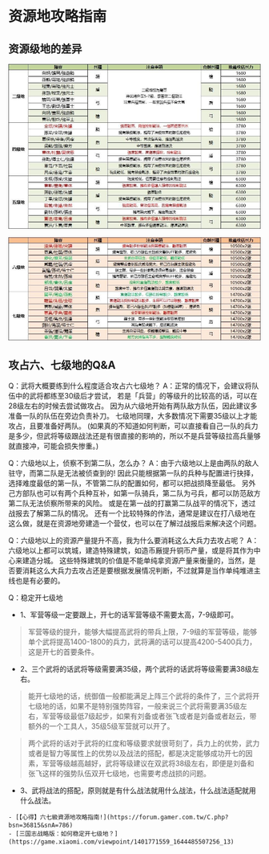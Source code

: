 # 资源地攻略指南

## 资源级地的差异

![img](images/1959da590caf31a6fee44e1826ab3ec2.jpeg)

![img](images/9682c5f92f25392a78747a2d15477c38.jpeg)

## 攻占六、七级地的Q&A

Q：武将大概要练到什么程度适合攻占六七级地？
A：正常的情况下，会建议将队伍中的武将都练至30级后才尝试，
若是「兵营」的等级升的比较高的话，可以在28级左右的时候去尝试做攻占。
因为从六级地开始有两队敌方队伍，因此建议多准备一队的队伍在旁边负责补刀。
七级地同理，大多数情况下需要35级以上才能攻占，且要准备好两队。
(如果真的不知道如何判断，可以直接看自己一队的兵力是多少，但武将等级跟战法还是有很直接的影响的，所以不是兵营等级拉高兵量够就直接冲，可能会损失惨重。)

Q：六级地以上，侦察不到第二队，怎么办？
A：由于六级地以上是由两队的敌人驻守，而第二队是无法被侦查到的!
因此只能根据第一队的兵种与配置进行抉择，选择难度最低的第一队，不管第二队的配置如何，都可以把战损降至最低。
另外己方部队也可以有两个兵种互补，如第一队骑兵，第二队为弓兵，都可以防范敌方第二队无法侦察所带来的风险。
或是在第一战的打赢第二队战平的情况下，透过战报去了解第二队的情况。
还有一个比较特殊的作法，通常是建议在打八级地在这么做，就是在资源地旁建造一个营仗，也可以在了解过战报后来解决这个问题。

Q：六级地以上的资源产量提升不高，我为什么要消耗这么大兵力去攻占呢？
A：六级地以上都可以筑城，建造特殊建筑，如造币厰提升铜币产量，或是将其作为中心来建造分城。
这些特殊建筑的价值是不能单纯拿资源产量来衡量的，当然，是否要消耗这么大兵力去攻占还是要根据发展情况判断，不过就算是当作单纯堆进主线也是有必要的。

Q：稳定开七级地
- 1、军营等级一定要跟上，开七的话军营等级不需要太高，7-9级即可。
> 军营等级的提升，能够大幅提高武将的带兵上限，7-9级的军营等级，能够单个武将提高1400-1800的兵力，武将满的话可以提高4200-5400兵力，这是开七的首要条件。
- 2、三个武将的话武将等级需要满35级，两个武将的话武将等级需要满38级左右。
> 能开七级地的话，统御值一般都能满足上阵三个武将的条件了，三个武将开七级地的话，如果不是特别强势阵容，一般来说三个武将需要满35级左右，军营等级最低7级起步，如果有刘备或者张飞或者是刘备或者赵云，带额外的一个工具人，35级5级军营就可以开了。

> 两个武将的话对于武将的红度和等级要求就很苛刻了，兵力上的优势，武力或者是智力等属性上的优势以及战法的搭配，都是决定能够成功开七的因素，军营等级越高越好，武将等级建议在双武将38级左右，即便是刘备和张飞这样的强势队伍双开七级地，也需要考虑战损的问题。

- 3、武将战法的搭配，原则就是有什么战法就用什么战法，什么战法适配就用什么战法。

```admonish info title="出处"
- [【心得】六七級資源地攻略指南!](https://forum.gamer.com.tw/C.php?bsn=36815&snA=786)
- [三国志战略版：如何稳定开七级地？](https://game.xiaomi.com/viewpoint/1401771559_1644485507256_13)
```